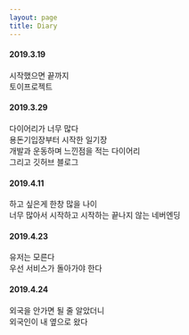 ```yaml
---
layout: page
title: Diary
---
```

#### 2019.3.19
시작했으면 끝까지  
토이프로젝트
  
#### 2019.3.29
다이어리가 너무 많다  
용돈기입장부터 시작한 일기장  
개발과 운동하며 느낀점을 적는 다이어리  
그리고 깃허브 블로그
  
#### 2019.4.11
하고 싶은게 한창 많을 나이  
너무 많아서 시작하고 시작하는 끝나지 않는 네버엔딩  
  
#### 2019.4.23
유저는 모른다  
우선 서비스가 돌아가야 한다  
    
#### 2019.4.24
외국을 안가면 될 줄 알았더니  
외국인이 내 옆으로 왔다  
